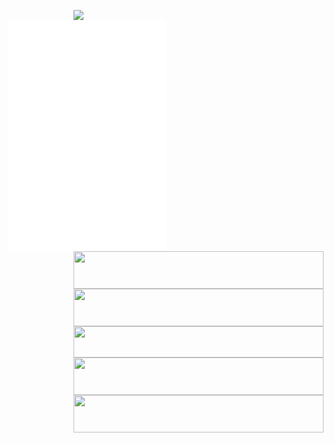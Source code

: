 <p align="center">

  <a href="https://discord.com/users/283841865403465728">
    <img width="400" align="right" src="https://lanyard.cnrad.dev/api/283841865403465728?bg=0d1117&animated=true&idleMessage=%E3%80%8C%E4%BB%A5%E5%A4%A2%E7%82%BA%E9%A6%AC%EF%BC%8C%E4%B8%8D%E8%B2%A0%E9%9F%B6%E8%8F%AF%E3%80%82%E3%80%8D"/>
  </a>

  <a href="https://github.com/lowlighter/metrics">
    <img width="50%" align="left" src="/github-metrics.svg"/>
  </a>
  
  <a href="https://skillicons.dev">
    <img width="400" height="60" align="right" src="https://skillicons.dev/icons?i=androidstudio,sqlite,flutter,kotlin,dart,swift" />
  </a>
  
  <br>
  
  <a href="https://skillicons.dev">
    <img width="400" height="60" align="right" src="https://skillicons.dev/icons?i=vue,astro,js,ts,tailwind,azure,cloudflare" />
  </a>
  
  <br>
  
  <a href="https://skillicons.dev">
    <img width="400" height="50" align="right" src="https://skillicons.dev/icons?i=py,fastapi,flask,rust,mongodb,redis,react,mysql" />
  </a>
  
  <br>
  
  <a href="https://skillicons.dev">
    <img width="400" height="60" align="right" src="https://skillicons.dev/icons?i=css,html,docker,firebase,gcp,git,netlify" />
  </a>
  
  <br>
  
  <a href="https://skillicons.dev">
    <img width="400" height="60" align="right" src="https://skillicons.dev/icons?i=cpp,arduino,vscode,java,nodejs,raspberrypi" />
  </a>
</p>
